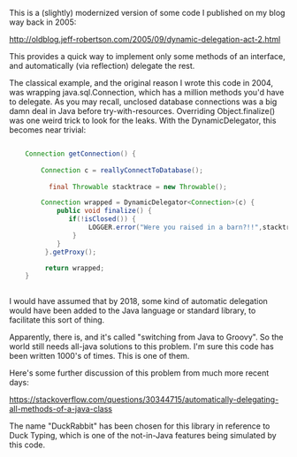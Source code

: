 This is a (slightly) modernized version of some code I published on my blog
way back in 2005:

<http://oldblog.jeff-robertson.com/2005/09/dynamic-delegation-act-2.html>

This provides a quick way to implement only some methods of an interface,
and automatically (via reflection) delegate the rest.

The classical example, and the original reason I wrote this code in 2004, was
wrapping java.sql.Connection, which has a million methods you'd have to delegate.
As you may recall, unclosed database connections was a big damn deal in Java before
try-with-resources. Overriding Object.finalize() was one weird trick to look for
the leaks. With the DynamicDelegator, this becomes near trivial:


```java

    Connection getConnection() {
    
        Connection c = reallyConnectToDatabase();
    
    	  final Throwable stacktrace = new Throwable();

        Connection wrapped = DynamicDelegator<Connection>(c) {
            public void finalize() {
       	       if(!isClosed()) {
       		        LOGGER.error("Were you raised in a barn?!!",stacktrace);
       		    }
            }
         }.getProxy();

         return wrapped;       
    }
    
```

I would have assumed that by 2018, some kind of automatic delegation would
have been added to the Java language or standard library, to facilitate this sort of thing.

Apparently, there is, and it's called "switching from Java to Groovy". So the world
still needs all-java solutions to this problem. I'm sure this code has been
written 1000's of times. This is one of them.

Here's some further discussion of this problem from much more recent days:

<https://stackoverflow.com/questions/30344715/automatically-delegating-all-methods-of-a-java-class>

The name "DuckRabbit" has been chosen for this library in reference to Duck Typing,
which is one of the not-in-Java features being simulated by this code.

